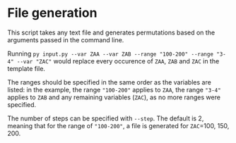 # File generation

This script takes any text file and generates permutations based on the arguments passed in the command line.

Running `py input.py --var ZAA --var ZAB --range "100-200" --range "3-4" --var "ZAC"` would replace every occurence of `ZAA`, `ZAB` and `ZAC` in the template file.

The ranges should be specified in the same order as the variables are listed: in the example, the range `"100-200"` applies to `ZAA`, the range `"3-4"` applies to `ZAB` and any remaining variables (`ZAC`), as no more ranges were specified.

The number of steps can be specified with `--step`. The default is 2, meaning that for the range of `"100-200"`, a file is generated for `ZAC`=100, 150, 200.